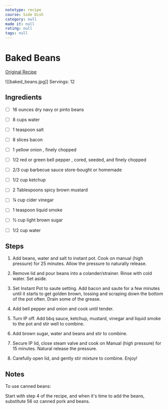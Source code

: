 ```yaml
---
notetype: recipe
course: Side Dish
category: null
made it: null
rating: null
tags: null
---
```

# Baked Beans

[Original Recipe](https://tastesbetterfromscratch.com/instant-pot-baked-beans)

![[baked_beans.jpg]]
Servings: 12

## Ingredients
- [ ] 16 ounces dry navy or pinto beans- [ ] 8 cups water- [ ] 1 teaspoon salt- [ ] 8 slices bacon- [ ] 1 yellow onion , finely chopped- [ ] 1/2 red or green bell pepper , cored, seeded, and finely chopped- [ ] 2/3 cup barbecue sauce store-bought or homemade- [ ] 1/2 cup ketchup- [ ] 2 Tablespoons spicy brown mustard- [ ] ¼ cup cider vinegar- [ ] 1 teaspoon liquid smoke- [ ] ½ cup light brown sugar- [ ] 1/2 cup water

## Steps
1) Add beans, water and salt to instant pot. Cook on manual (high pressure) for 25 minutes. Allow the pressure to naturally release.

2) Remove lid and pour beans into a colander/strainer. Rinse with cold water. Set aside.

3) Set Instant Pot to saute setting. Add bacon and saute for a few minutes until it starts to get golden brown, tossing and scraping down the bottom of the pot often. Drain some of the grease.

4) Add bell pepper and onion and cook until tender.

5) Turn IP off. Add bbq sauce, ketchup, mustard, vinegar and liquid smoke to the pot and stir well to combine.

6) Add brown sugar, water and beans and stir to combine.

7) Secure IP lid, close steam valve and cook on Manual (high pressure) for 15 minutes. Natural release the pressure.

8) Carefully open lid, and gently stir mixture to combine. Enjoy!


## Notes
To use canned beans:

Start with step 4 of the recipe, and when it's time to add the beans, substitute 56 oz canned pork and beans.

